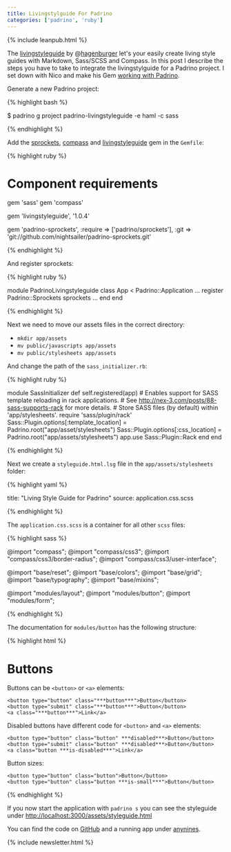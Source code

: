 ```yaml
---
title: Livingstylguide For Padrino
categories: ['padrino', 'ruby']
---
```


{% include leanpub.html %}

The [livingstyleguide](https://github.com/hagenburger/livingstyleguide) by @[hagenburger](https://twitter.com/hagenburger)
let's your easily create living style guides with Markdown, Sass/SCSS and Compass. In this post I describe the steps you
have to take to integrate the livingstylguide for a Padrino project. I set down with Nico and make his Gem [working
with Padrino](https://github.com/hagenburger/livingstyleguide/commit/cc3648e12eaaeaeae23734ccff42c46ae04efe4f).


Generate a new Padrino project:


{% highlight bash %}

$ padrino g project padrino-livingstyleguide -e haml -c sass

{% endhighlight %}


Add the [sprockets](https://github.com/nightsailer/padrino-sprockets), [compass]() and [livingstyleguide](https://github.com/hagenburger/livingstyleguide) gem in the `Gemfile`:


{% highlight ruby %}

# Component requirements
gem 'sass'
gem 'compass'

gem 'livingstyleguide', '1.0.4'

gem 'padrino-sprockets', :require => ['padrino/sprockets'], :git => 'git://github.com/nightsailer/padrino-sprockets.git'

{% endhighlight %}


And register sprockets:


{% highlight ruby %}

module PadrinoLivingstyleguide
  class App < Padrino::Application
    ...
    register Padrino::Sprockets
    sprockets
    ...
  end
end

{% endhighlight %}


Next we need to move our assets files in the correct directory:

- `mkdir app/assets`
- `mv public/javascripts app/assets`
- `mv public/stylesheets app/assets`


And change the path of the `sass_initializer.rb`:


{% highlight ruby %}

module SassInitializer
  def self.registered(app)
    # Enables support for SASS template reloading in rack applications.
    # See http://nex-3.com/posts/88-sass-supports-rack for more details.
    # Store SASS files (by default) within 'app/stylesheets'.
    require 'sass/plugin/rack'
    Sass::Plugin.options[:template_location] = Padrino.root("app/asset/stylesheets")
    Sass::Plugin.options[:css_location] = Padrino.root("app/assets/stylesheets")
    app.use Sass::Plugin::Rack
  end
end

{% endhighlight %}


Next we create a `styleguide.html.lsg` file in the `app/assets/stylesheets` folder:


{% highlight yaml %}

title: "Living Style Guide for Padrino"
source: application.css.scss

{% endhighlight %}


The `application.css.scss` is a container for all other `scss` files:


{% highlight sass %}

@import "compass";
@import "compass/css3";
@import "compass/css3/border-radius";
@import "compass/css3/user-interface";

@import "base/reset";
@import "base/colors";
@import "base/grid";
@import "base/typography";
@import "base/mixins";

@import "modules/layout";
@import "modules/button";
@import "modules/form";

{% endhighlight %}


The documentation for `modules/button` has the following structure:


{% highlight html %}

# Buttons

Buttons can be `<button>` or `<a>` elements:

~~~
<button type="button" class="***button***">Button</button>
<button type="submit" class="***button***">Button</button>
<a class="***button***">Link</a>
~~~

Disabled buttons have different code for `<button>` and `<a>` elements:

~~~
<button type="button" class="button" ***disabled***>Button</button>
<button type="submit" class="button" ***disabled***>Button</button>
<a class="button ***is-disabled***">Link</a>
~~~

Button sizes:

~~~
<button type="button" class="button">Button</button>
<button type="button" class="button ***is-small***">Button</button>
~~~

{% endhighlight %}


If you now start the application with `padrino s` you can see the styleguide under <http://localhost:3000/assets/styleguide.html>


You can find the code on [GitHub]() and a running app under [anynines](http://padrino-livingstyleguide.de.a9sapp.eu/assets/styleguide.html).


{% include newsletter.html %}
